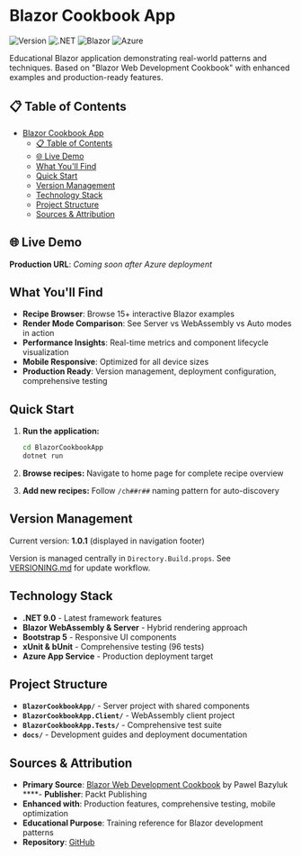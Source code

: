 # Blazor Cookbook App

![Version](https://img.shields.io/badge/Version-1.0.1-blue)
![.NET](https://img.shields.io/badge/.NET-9.0-purple)
![Blazor](https://img.shields.io/badge/Blazor-WebAssembly-orange)
![Azure](https://img.shields.io/badge/Azure-Ready-lightblue)

Educational Blazor application demonstrating real-world patterns and techniques.
Based on "Blazor Web Development Cookbook" with enhanced examples and production-ready features.

## 📋 Table of Contents

- [Blazor Cookbook App](#blazor-cookbook-app)
  - [📋 Table of Contents](#-table-of-contents)
  - [🌐 Live Demo](#-live-demo)
  - [What You'll Find](#what-youll-find)
  - [Quick Start](#quick-start)
  - [Version Management](#version-management)
  - [Technology Stack](#technology-stack)
  - [Project Structure](#project-structure)
  - [Sources \& Attribution](#sources--attribution)

## 🌐 Live Demo

**Production URL**: *Coming soon after Azure deployment*

## What You'll Find

- **Recipe Browser**: Browse 15+ interactive Blazor examples
- **Render Mode Comparison**: See Server vs WebAssembly vs Auto modes in action
- **Performance Insights**: Real-time metrics and component lifecycle visualization
- **Mobile Responsive**: Optimized for all device sizes
- **Production Ready**: Version management, deployment configuration, comprehensive testing

## Quick Start

1. **Run the application:**

   ```bash
   cd BlazorCookbookApp
   dotnet run
   ```

2. **Browse recipes:** Navigate to home page for complete recipe overview

3. **Add new recipes:** Follow `/ch##r##` naming pattern for auto-discovery

## Version Management

Current version: **1.0.1** (displayed in navigation footer)

Version is managed centrally in `Directory.Build.props`. See [VERSIONING.md](VERSIONING.md) for update workflow.

## Technology Stack

- **.NET 9.0** - Latest framework features
- **Blazor WebAssembly & Server** - Hybrid rendering approach
- **Bootstrap 5** - Responsive UI components
- **xUnit & bUnit** - Comprehensive testing (96 tests)
- **Azure App Service** - Production deployment target

## Project Structure

- **`BlazorCookbookApp/`** - Server project with shared components
- **`BlazorCookbookApp.Client/`** - WebAssembly client project
- **`BlazorCookbookApp.Tests/`** - Comprehensive test suite
- **`docs/`** - Development guides and deployment documentation

## Sources & Attribution

- **Primary Source**: [Blazor Web Development Cookbook](https://www.packtpub.com/product/blazor-web-development-cookbook/9781803241524)
 by Pawel Bazyluk
****- **Publisher**: Packt Publishing
- **Enhanced with**: Production features, comprehensive testing, mobile optimization
- **Educational Purpose**: Training reference for Blazor development patterns
- **Repository**: [GitHub](https://github.com/pstackebrandt/BlazorCookbookApp)

